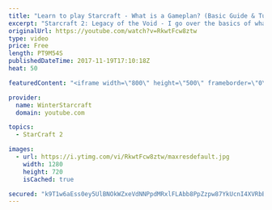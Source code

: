 ```yaml
---
title: "Learn to play Starcraft - What is a Gameplan? (Basic Guide & Tutorial)"
excerpt: "Starcraft 2: Legacy of the Void - I go over the basics of what a gameplan in starcraft 2 is and how to put one together.  Note this is not a guide on WHAT gameplan you should be using as each race!"
originalUrl: https://youtube.com/watch?v=RkwtFcw8ztw
type: video
price: Free
length: PT9M54S
publishedDateTime: 2017-11-19T17:10:18Z
heat: 50

featuredContent: "<iframe width=\"800\" height=\"500\" frameborder=\"0\" src=\"https://www.youtube.com/embed/RkwtFcw8ztw\" allow=\"accelerometer; autoplay; encrypted-media; gyroscope; picture-in-picture\" allowfullscreen></iframe>"

provider:
  name: WinterStarcraft
  domain: youtube.com

topics:
  - StarCraft 2

images:
  - url: https://i.ytimg.com/vi/RkwtFcw8ztw/maxresdefault.jpg
    width: 1280
    height: 720
    isCached: true

secured: "k9T1w6aEss0ey5UlBNOkWZxeVdNNPpdMRxlFLAbb8PpZzpw87YkUcnI4XVRbBm4TfhBpg1HVunNXK6Lj5BdIBmUqfHuHlQ03FbHtg/Wz0PxJIvEIBSbhT931YygL0/yTRlAiYSFwmdAxgjXUsxaxwcwEsf5RZRSJqmx7j9K35MhPfkAUKZhkKnzF9nk80kpix5kPF0dSZUAuH6wBMvB1VBJaVo2EADusE8841yNof+SgN/7gx9l8W+WDGA/kuOViWf0zlDYpX/8UIaMEN+QaK8szVklaYsmEb05YvMGkZf3j8K6ErL6OKnlwwXBZdNDa0Vt+ZMwg89kY/2HqqLtDxapqlD8ZUA1Bm1nxtZYjudpORSdg7fYvclsmGzfyxHk4GZ6yxiGtAzQS17Te+CxHHT/hvrcDwKO9xGul1zazHRg=;tb2SYXdb6gFvN2d34DjeVA=="
---
```


